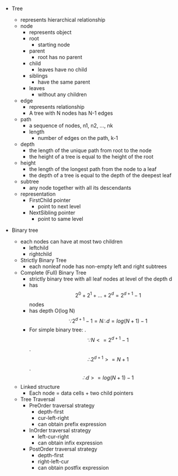 - Tree
	- represents hierarchical relationship
	- node
		- represents object
		- root
			- starting node
		- parent
			- root has no parent
		- child
			- leaves have no child
		- siblings
			- have the same parent
		- leaves
			- without any children
	- edge
		- represents relationship
		- A tree with N nodes has N-1 edges
	- path
		- a sequence of nodes, n1, n2, ..., nk
		- length
			- number of edges on the path, k-1
	- depth
		- the length of the unique path from root to the node
		- the height of a tree is equal to the height of the root
	- height
		- the length of the longest path from the node to a leaf
		- the depth of a tree is equal to the depth of the deepest leaf
	- subtree
		- any node together with all its descendants
	- representation
		- FirstChild pointer
			- point to next level
		- NextSibling pointer
			- point to same level

- Binary tree
	- each nodes can have at most two children
		- leftchild
		- rightchild
	- Strictly Binary Tree
		- each nonleaf node has non-empty left and right subtrees
	- Complete (Full) Binary Tree
		- strictly binary tree with all leaf nodes at level of the depth d
		- has $$2^0 + 2^1 + ... + 2^d = 2^{d+1} - 1$$ nodes
		- has depth O(log N) $$∵2^{d+1} - 1 = N ∴d = log(N + 1) - 1$$
		- For simple binary tree: 
			.$$∵N <= 2^{d+1}-1$$ 
			.$$∴2^{d+1} >= N+1$$ 
			.$$∴d >= log(N+1)-1$$
	- Linked structure
		- Each node = data cells + two child pointers
	- Tree Traversal
		- PreOrder traversal strategy
			- depth-first
			- cur-left-right
			- can obtain prefix expression
		- InOrder traversal strategy
			- left-cur-right
			- can obtain infix expression
		- PostOrder traversal strategy
			- depth-first
			- right-left-cur
			- can obtain postfix expression